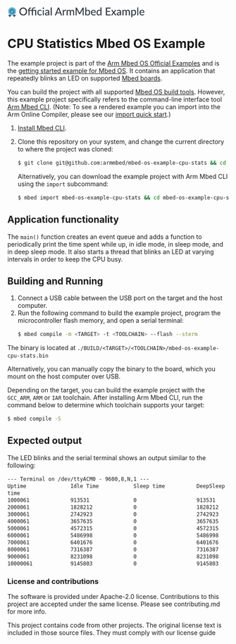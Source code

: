 ![](./resources/official_armmbed_example_badge.png)
# CPU Statistics Mbed OS Example

The example project is part of the [Arm Mbed OS Official Examples](https://os.mbed.com/code/) and is the [getting started example for Mbed OS](https://os.mbed.com/docs/mbed-os/development/quick-start/index.html). It contains an application that repeatedly blinks an LED on supported [Mbed boards](https://os.mbed.com/platforms/).

You can build the project with all supported [Mbed OS build tools](https://os.mbed.com/docs/mbed-os/latest/tools/index.html). However, this example project specifically refers to the command-line interface tool [Arm Mbed CLI](https://github.com/ARMmbed/mbed-cli#installing-mbed-cli).
(Note: To see a rendered example you can import into the Arm Online Compiler, please see our [import quick start](https://os.mbed.com/docs/mbed-os/latest/quick-start/online-with-the-online-compiler.html#importing-the-code).)

1. [Install Mbed CLI](https://os.mbed.com/docs/mbed-os/latest/quick-start/offline-with-mbed-cli.html).

1. Clone this repository on your system, and change the current directory to where the project was cloned:

    ```bash
    $ git clone git@github.com:armmbed/mbed-os-example-cpu-stats && cd mbed-os-example-cpu-stats
    ```

    Alternatively, you can download the example project with Arm Mbed CLI using the `import` subcommand:

    ```bash
    $ mbed import mbed-os-example-cpu-stats && cd mbed-os-example-cpu-stats
    ```


## Application functionality

The `main()` function creates an event queue and adds a function to periodically print the time spent while up, in idle mode, in sleep mode, and in deep sleep mode. It also starts a thread that blinks an LED at varying intervals in order to keep the CPU busy.

## Building and Running

1. Connect a USB cable between the USB port on the target and the host computer.
2. Run the following command to build the example project, program the microcontroller flash memory, and open a serial terminal:
    ```bash
    $ mbed compile -m <TARGET> -t <TOOLCHAIN> --flash --sterm
    ```
The binary is located at `./BUILD/<TARGET>/<TOOLCHAIN>/mbed-os-example-cpu-stats.bin` 

Alternatively, you can manually copy the binary to the board, which you mount on the host computer over USB.

Depending on the target, you can build the example project with the `GCC_ARM`, `ARM` or `IAR` toolchain. After installing Arm Mbed CLI, run the command below to determine which toolchain supports your target:

```bash
$ mbed compile -S
```

## Expected output
The LED blinks and the serial terminal shows an output similar to the following:
```
--- Terminal on /dev/ttyACM0 - 9600,8,N,1 ---
Uptime              Idle Time           Sleep time          DeepSleep time      
1000061             913531              0                   913531              
2000061             1828212             0                   1828212             
3000061             2742923             0                   2742923             
4000061             3657635             0                   3657635             
5000061             4572315             0                   4572315             
6000061             5486998             0                   5486998             
7000061             6401676             0                   6401676             
8000061             7316387             0                   7316387             
9000061             8231098             0                   8231098             
10000061            9145803             0                   9145803 
```

### License and contributions
The software is provided under Apache-2.0 license. Contributions to this project are accepted under the same license. Please see contributing.md for more info.

This project contains code from other projects. The original license text is included in those source files. They must comply with our license guide
